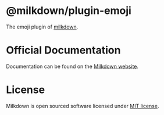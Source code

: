 # @milkdown/plugin-emoji

The emoji plugin of [milkdown](https://milkdown.dev/).

# Official Documentation

Documentation can be found on the [Milkdown website](https://milkdown.dev/plugin-emoji).

# License

Milkdown is open sourced software licensed under [MIT license](https://github.com/Milkdown/milkdown/blob/main/LICENSE).
